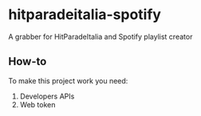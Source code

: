 # hitparadeitalia-spotify
A grabber for HitParadeItalia and Spotify playlist creator

## How-to

To make this project work you need:
1. Developers APIs
2. Web token